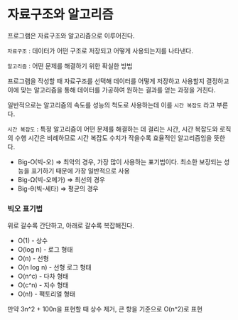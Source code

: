 # 자료구조와 알고리즘
프로그램은 자료구조와 알고리즘으로 이루어진다.

`자료구조` : 데이터가 어떤 구조로 저장되고 어떻게 사용되는지를 나타낸다.

`알고리즘` : 어떤 문제를 해결하기 위한 확실한 방법

프로그램을 작성할 때 자료구조를 선택해 데이터를 어떻게 저장하고 사용할지 결정하고 이에 맞는 알고리즘을 통해 데이터를 가공하여 원하는 결과를 얻는 과정을 거친다.

일반적으로는 알고리즘의 속도를 성능의 척도로 사용하는데 이를 `시간 복잡도` 라고 부른다.

`시간 복잡도` : 특정 알고리즘이 어떤 문제를 해결하는 데 걸리는 시간, 시간 복잡도와 로직의 수행 시간은 비례하므로 시간 복잡도 수치가 작을수록 효율적인 알고리즘임을 뜻한다.
- Big-O(빅-오) ⇒ 최악의 경우, 가장 많이 사용하는 표기법이다. 최소한 보장되는 성능을 표기하기 때문에 가장 일반적으로 사용
- Big-Ω(빅-오메가) ⇒ 최선의 경우
- Big-θ(빅-세타) ⇒ 평균의 경우

### 빅오 표기법
위로 갈수록 간단하고, 아래로 갈수록 복잡해진다.
- O(1) - 상수
- O(log n) - 로그 형태
- O(n) - 선형
- O(n log n) - 선형 로그 형태
- O(n^c) - 다차 형태
- O(c^n) - 지수 형태
- O(n!) - 팩토리얼 형태

만약 3n^2 + 100n을 표현할 때 상수 제거, 큰 항을 기준으로 O(n^2)로 표현
